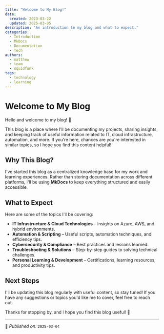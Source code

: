 ```yaml
---
title: "Welcome to My Blog!"
date:
  created: 2023-03-22
  updated: 2025-03-05
description: "An introduction to my blog and what to expect."
categories:
  - Introduction
  - MkDocs
  - Documentation
  - Tech
authors:
  - matthew
  - team
  - squidfunk
tags:
  - technology
  - learning
---
```


# Welcome to My Blog

Hello and welcome to my blog! 🎉

This blog is a place where I'll be documenting my projects, sharing insights, and keeping track of useful information related to IT, cloud infrastructure, automation, and more. If you're here, chances are you're interested in similar topics, so I hope you find this content helpful!

## Why This Blog?

I've started this blog as a centralized knowledge base for my work and learning experiences. Rather than storing documentation across different platforms, I'll be using **MkDocs** to keep everything structured and easily accessible.

## What to Expect

Here are some of the topics I'll be covering:

- **IT Infrastructure & Cloud Technologies** – Insights on Azure, AWS, and hybrid environments.
- **Automation & Scripting** – Useful scripts, automation techniques, and efficiency tips.
- **Cybersecurity & Compliance** – Best practices and lessons learned.
- **Troubleshooting & Solutions** – Step-by-step guides to solving technical challenges.
- **Personal Learning & Development** – Certifications, learning resources, and productivity tips.

## Next Steps

I'll be updating this blog regularly with useful content, so stay tuned! If you have any suggestions or topics you'd like me to cover, feel free to reach out.

Thanks for stopping by, and I hope you find this blog useful! 🚀

---

📌 *Published on:* `2025-03-04`
